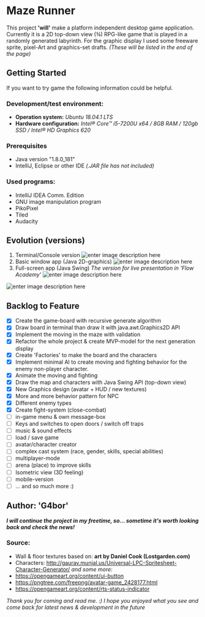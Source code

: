 # Maze Runner
This project **'will'** make a platform independent desktop game application. Currently it is a 2D top-down view (¾) RPG-like game that is played in a randomly generated labyrinth.
For the graphic display I used some freeware sprite, pixel-Art and graphics-set drafts.
*(These will be listed in the end of the page)*
## Getting Started ##
If you want to try game the following information could be helpful.
### Development/test environment: ###
- **Operation system:** *Ubuntu 18.04.1 LTS*
- **Hardware configuration:** *Intel® Core™ i5-7200U x64 / 8GB RAM / 120gb SSD / Intel® HD Graphics 620*
### Prerequisites
- Java version "1.8.0_181"
- IntelliJ, Eclipse or other IDE *(.JAR file has not included)*

### Used programs:
 - IntelliJ IDEA Comm. Edition
 - GNU image manipulation program
 - PikoPixel
 - Tiled
 - Audacity
## Evolution (versions)
1. Terminal/Console version
![enter image description here](https://lh3.googleusercontent.com/g3VFal-u16ck0HmJp6l0aNO1udRLTSFcETsETgvUZE_cPyNdS7fTC1ETxk4dXIuPAbUjgJ23q0uk "First version &#40;v-0.01&#41;")
2. Basic window app (Java 2D-graphics)
![enter image description here](https://lh3.googleusercontent.com/1RbK8zzNRatq1NsrlBrmSTNhYIi4PADGFs0j5wQ0lgA5UcA_M5MeEG2_nAhS6GYR5x6gj0kdxSJU "Second version &#40;v-0.1&#41;")
3. Full-screen app (Java Swing)
*The version for live presentation in 'Flow Academy'*
![enter image description here](https://lh3.googleusercontent.com/uSLD3vCZe8Cx3fH2pbIM399TYBfzx_T-PnxgLL7l-1r62CfYOOzHxuLlaFzT6GAdgaw_Myxg3BHw "Main menu")

![enter image description here](https://lh3.googleusercontent.com/j8-iPGlXanTJkKvsgXPINw71unLcAYjdQtgJ9RWrf__7jpWxnXMWzhjIkpeGCmCEaXf-P7btW7FT "Fight in the maze &#40;screenshot&#41;")

## Backlog to Feature

 - [x] Create the game-board with recursive generate algorithm
 - [x] Draw board in terminal than draw it  with java.awt.Graphics2D API
 - [x] Implement the moving in the maze with validation
 - [x] Refactor the whole project & create MVP-model for the next generation display
 - [x] Create 'Factories' to make the board and the  characters
 - [x] Implement minimal AI to create moving and fighting behavior for the enemy non-player character.
 - [x] Animate the moving and fighting
 - [x] Draw the map and characters with Java Swing API (top-down view)
 - [x] New Graphics design (avatar + HUD / new textures)
 - [x] More and more behavior pattern for NPC
 - [x] Different enemy types
 - [x] Create fight-system (close-combat)
 - [ ] in-game menu & own message-box
 - [ ] Keys and switches to open doors / switch off traps
 - [ ] music & sound effects
 - [ ] load / save game
 - [ ] avatar/character creator
 - [ ] complex cast system (race, gender, skills, special abilities)
 - [ ] multiplayer-mode
 - [ ] arena (place) to improve skills
 - [ ] Isometric view (3D feeling)
 - [ ] mobile-version
 - [ ] ... and so much more :)

## Author:  'G4bor'
***I will continue the project in my freetime, so... sometime it's worth looking back and check  the news!*** 

### Source:

 - Wall & floor textures based on: **art by Daniel Cook (Lostgarden.com)**
 - Characters: http://gaurav.munjal.us/Universal-LPC-Spritesheet-Character-Generator/
 *and some more:*
 - https://opengameart.org/content/ui-button
 - https://pngtree.com/freepng/avatar-game_2428177.html
 - https://opengameart.org/content/rts-status-indicator
 
 *Thank you for coming and read me. :)
 I hope you enjoyed what you see and come back for latest news & development in the future*
<!--stackedit_data:
eyJoaXN0b3J5IjpbNTAwMzA3OTI3LDE0Nzc0MzQ1MTIsMjU5Mz
M4NzU2LDEwNjk0NDE1MjcsMTM0MjM4NDMyMSwxMjEzODg2NTYw
LDE2MDMyNzMwNDksMTgzMTM0NzI2MCwtMTkwNTkxMjExNywxOD
czMzU3NTMzLDIwNTgyOTQ5MTYsMzY0NzQwMzI4LDEwODI0MDIy
OTIsLTE5OTg5MjkzMjUsMTA3OTAwODc2MV19
-->